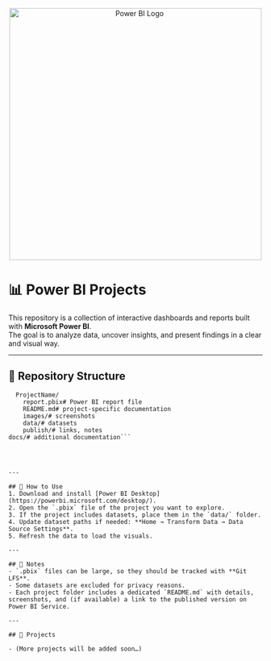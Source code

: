 <p align="center">
  <img src="https://github.com/user-attachments/assets/a398f9e4-d00c-43bb-8cb9-8535191f12e7" alt="Power BI Logo" width="500"/>
</p>


# 📊 Power BI Projects

This repository is a collection of interactive dashboards and reports built with **Microsoft Power BI**.  
The goal is to analyze data, uncover insights, and present findings in a clear and visual way.  

---

## 📁 Repository Structure
```projects/
  ProjectName/
    report.pbix# Power BI report file
    README.md# project-specific documentation
    images/# screenshots
    data/# datasets
    publish/# links, notes
docs/# additional documentation```




---

## 🚀 How to Use
1. Download and install [Power BI Desktop](https://powerbi.microsoft.com/desktop/).  
2. Open the `.pbix` file of the project you want to explore.  
3. If the project includes datasets, place them in the `data/` folder.  
4. Update dataset paths if needed: **Home → Transform Data → Data Source Settings**.  
5. Refresh the data to load the visuals.  

---

## 📝 Notes
- `.pbix` files can be large, so they should be tracked with **Git LFS**.  
- Some datasets are excluded for privacy reasons.  
- Each project folder includes a dedicated `README.md` with details, screenshots, and (if available) a link to the published version on Power BI Service.  

---

## 📌 Projects

- (More projects will be added soon…)



